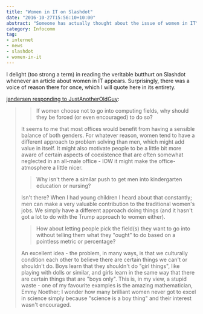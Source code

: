 ```yaml
---
title: "Women in IT on Slashdot"
date: "2016-10-27T15:56:10+10:00"
abstract: "Someone has actually thought about the issue of women in IT"
category: Infocomm
tag:
- internet
- news
- slashdot
- women-in-it
---
```

I delight (too strong a term) in reading the veritable butthurt on Slashdot whenever an article about women in IT appears. Surprisingly, there was a voice of reason there for once, which I will quote here in its entirety.

[jandersen responding to JustAnotherOldGuy]\:

>> If women choose not to go into computing fields, why should they be forced (or even encouraged) to do so?
>
> It seems to me that most offices would benefit from having a sensible balance of both genders. For whatever reason, women tend to have a different approach to problem solving than men, which might add value in itself. It might also motivate people to be a little bit more aware of certain aspects of coexistence that are often somewhat neglected in an all-male office - IOW it might make the office-atmosphere a little nicer.
>
>> Why isn't there a similar push to get men into kindergarten education or nursing?
>
> Isn't there? When I had young children I heard about that constantly; men can make a very valuable contribution to the traditional women's jobs. We simply have a different approach doing things (and it hasn't got a lot to do with the Trump approach to women either).
>
>> How about letting people pick the field(s) they want to go into without telling them what they "ought" to do based on a pointless metric or percentage?
>
> An excellent idea - the problem, in many ways, is that we culturally condition each other to believe there are certain things we can't or shouldn't do. Boys learn that they shouldn't do "girl things", like playing with dolls or similar, and girls learn in the same way that there are certain things that are "boys only". This is, in my view, a stupid waste - one of my favourite examples is the amazing mathematician, Emmy Noether; I wonder how many brilliant women never got to excel in science simply because "science is a boy thing" and their interest wasn't encouraged.

[jandersen responding to JustAnotherOldGuy]: https://news.slashdot.org/comments.pl?sid=9808049&cid=53139417


